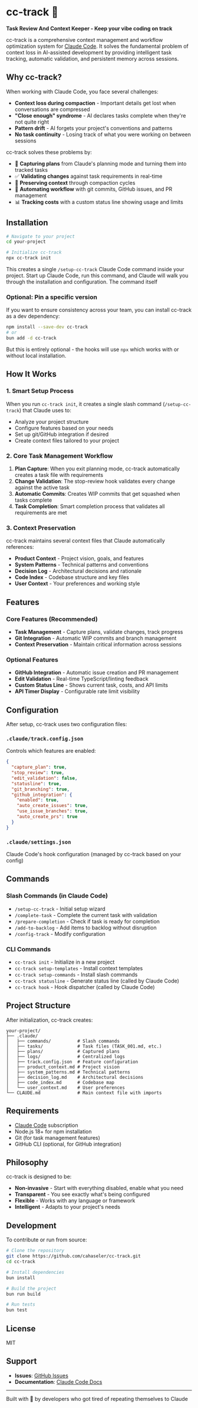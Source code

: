 # cc-track 🚅

**Task Review And Context Keeper - Keep your vibe coding on track**

cc-track is a comprehensive context management and workflow optimization system for [Claude Code](https://claude.ai/code). It solves the fundamental problem of context loss in AI-assisted development by providing intelligent task tracking, automatic validation, and persistent memory across sessions.

## Why cc-track?

When working with Claude Code, you face several challenges:
- **Context loss during compaction** - Important details get lost when conversations are compressed
- **"Close enough" syndrome** - AI declares tasks complete when they're not quite right
- **Pattern drift** - AI forgets your project's conventions and patterns
- **No task continuity** - Losing track of what you were working on between sessions

cc-track solves these problems by:
- 📝 **Capturing plans** from Claude's planning mode and turning them into tracked tasks
- ✅ **Validating changes** against task requirements in real-time
- 🧠 **Preserving context** through compaction cycles
- 🚀 **Automating workflow** with git commits, GitHub issues, and PR management
- 📊 **Tracking costs** with a custom status line showing usage and limits

## Installation

```bash
# Navigate to your project
cd your-project

# Initialize cc-track
npx cc-track init
```

This creates a single `/setup-cc-track` Claude Code command inside your project. Start up Claude Code, run this command, and Claude will walk you through the installation and configuration. The command itself 

### Optional: Pin a specific version
If you want to ensure consistency across your team, you can install cc-track as a dev dependency:

```bash
npm install --save-dev cc-track
# or
bun add -d cc-track
```

But this is entirely optional - the hooks will use `npx` which works with or without local installation.

## How It Works

### 1. Smart Setup Process
When you run `cc-track init`, it creates a single slash command (`/setup-cc-track`) that Claude uses to:
- Analyze your project structure
- Configure features based on your needs
- Set up git/GitHub integration if desired
- Create context files tailored to your project

### 2. Core Task Management Workflow

1. **Plan Capture**: When you exit planning mode, cc-track automatically creates a task file with requirements
2. **Change Validation**: The stop-review hook validates every change against the active task
3. **Automatic Commits**: Creates WIP commits that get squashed when tasks complete
4. **Task Completion**: Smart completion process that validates all requirements are met

### 3. Context Preservation

cc-track maintains several context files that Claude automatically references:
- **Product Context** - Project vision, goals, and features
- **System Patterns** - Technical patterns and conventions
- **Decision Log** - Architectural decisions and rationale
- **Code Index** - Codebase structure and key files
- **User Context** - Your preferences and working style

## Features

### Core Features (Recommended)
- **Task Management** - Capture plans, validate changes, track progress
- **Git Integration** - Automatic WIP commits and branch management
- **Context Preservation** - Maintain critical information across sessions

### Optional Features
- **GitHub Integration** - Automatic issue creation and PR management
- **Edit Validation** - Real-time TypeScript/linting feedback
- **Custom Status Line** - Shows current task, costs, and API limits
- **API Timer Display** - Configurable rate limit visibility

## Configuration

After setup, cc-track uses two configuration files:

### `.claude/track.config.json`
Controls which features are enabled:
```json
{
  "capture_plan": true,
  "stop_review": true,
  "edit_validation": false,
  "statusline": true,
  "git_branching": true,
  "github_integration": {
    "enabled": true,
    "auto_create_issues": true,
    "use_issue_branches": true,
    "auto_create_prs": true
  }
}
```

### `.claude/settings.json`
Claude Code's hook configuration (managed by cc-track based on your config)

## Commands

### Slash Commands (in Claude Code)
- `/setup-cc-track` - Initial setup wizard
- `/complete-task` - Complete the current task with validation
- `/prepare-completion` - Check if task is ready for completion
- `/add-to-backlog` - Add items to backlog without disruption
- `/config-track` - Modify configuration

### CLI Commands
- `cc-track init` - Initialize in a new project
- `cc-track setup-templates` - Install context templates
- `cc-track setup-commands` - Install slash commands
- `cc-track statusline` - Generate status line (called by Claude Code)
- `cc-track hook` - Hook dispatcher (called by Claude Code)

## Project Structure

After initialization, cc-track creates:
```
your-project/
├── .claude/
│   ├── commands/          # Slash commands
│   ├── tasks/             # Task files (TASK_001.md, etc.)
│   ├── plans/             # Captured plans
│   ├── logs/              # Centralized logs
│   ├── track.config.json  # Feature configuration
│   ├── product_context.md # Project vision
│   ├── system_patterns.md # Technical patterns
│   ├── decision_log.md    # Architectural decisions
│   ├── code_index.md      # Codebase map
│   └── user_context.md    # User preferences
└── CLAUDE.md              # Main context file with imports
```

## Requirements

- [Claude Code](https://claude.ai/code) subscription
- Node.js 18+ for npm installation
- Git (for task management features)
- GitHub CLI (optional, for GitHub integration)

## Philosophy

cc-track is designed to be:
- **Non-invasive** - Start with everything disabled, enable what you need
- **Transparent** - You see exactly what's being configured
- **Flexible** - Works with any language or framework
- **Intelligent** - Adapts to your project's needs

## Development

To contribute or run from source:

```bash
# Clone the repository
git clone https://github.com/cahaseler/cc-track.git
cd cc-track

# Install dependencies
bun install

# Build the project
bun run build

# Run tests
bun test
```

## License

MIT

## Support

- **Issues**: [GitHub Issues](https://github.com/cahaseler/cc-track/issues)
- **Documentation**: [Claude Code Docs](https://docs.anthropic.com/en/docs/claude-code)

---

Built with 🚀 by developers who got tired of repeating themselves to Claude